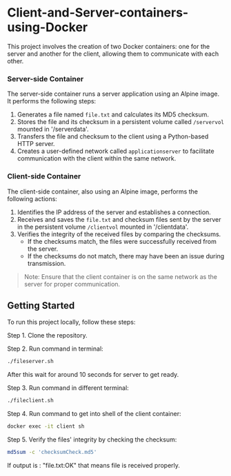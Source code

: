 # Client-and-Server-containers-using-Docker
This project involves the creation of two Docker containers: one for the server and another for the client, allowing them to communicate with each other.

### Server-side Container

The server-side container runs a server application using an Alpine image. It performs the following steps:

1. Generates a file named `file.txt` and calculates its MD5 checksum.
2. Stores the file and its checksum in a persistent volume called `/servervol` mounted in '/serverdata'.
3. Transfers the file and checksum to the client using a Python-based HTTP server.
4. Creates a user-defined network called `applicationserver` to facilitate communication with the client within the same network.

### Client-side Container

The client-side container, also using an Alpine image, performs the following actions:

1. Identifies the IP address of the server and establishes a connection.
2. Receives and saves the `file.txt` and checksum files sent by the server in the persistent volume `/clientvol` mounted in '/clientdata'.
3. Verifies the integrity of the received files by comparing the checksums.
   - If the checksums match, the files were successfully received from the server.
   - If the checksums do not match, there may have been an issue during transmission.

> Note: Ensure that the client container is on the same network as the server for proper communication.

## Getting Started

To run this project locally, follow these steps:

Step 1. Clone the repository.

Step 2. Run command in terminal: 
```bash
./fileserver.sh
```
After this wait for around 10 seconds for server to get ready.

Step 3. Run command in different terminal: 
```bash 
./fileclient.sh
```

Step 4. Run command to get into shell of the client container: 
```bash
docker exec -it client sh
```

Step 5. Verify the files' integrity by checking the checksum: 
```bash
md5sum -c 'checksumCheck.md5'
```

If output is : "file.txt:OK" that means file is received properly.


